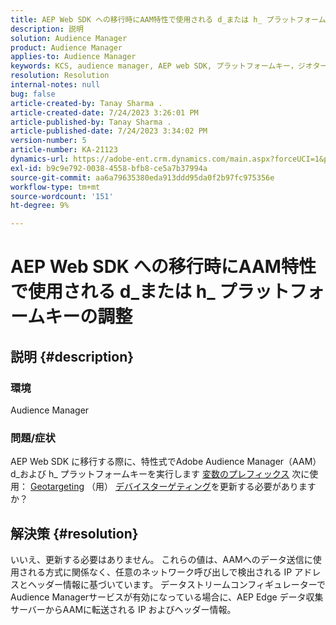 ```yaml
---
title: AEP Web SDK への移行時にAAM特性で使用される d_または h_ プラットフォームキーの調整
description: 説明
solution: Audience Manager
product: Audience Manager
applies-to: Audience Manager
keywords: KCS, audience manager, AEP web SDK, プラットフォームキー，ジオターゲティング，変数プレフィックス，デバイスターゲティング
resolution: Resolution
internal-notes: null
bug: false
article-created-by: Tanay Sharma .
article-created-date: 7/24/2023 3:26:01 PM
article-published-by: Tanay Sharma .
article-published-date: 7/24/2023 3:34:02 PM
version-number: 5
article-number: KA-21123
dynamics-url: https://adobe-ent.crm.dynamics.com/main.aspx?forceUCI=1&pagetype=entityrecord&etn=knowledgearticle&id=1cbd5461-362a-ee11-bdf4-6045bd006239
exl-id: b9c9e792-0038-4558-bfb8-ce5a7b37994a
source-git-commit: aa6a79635380eda913ddd95da0f2b97fc975356e
workflow-type: tm+mt
source-wordcount: '151'
ht-degree: 9%

---
```


# AEP Web SDK への移行時にAAM特性で使用される d_または h_ プラットフォームキーの調整

## 説明 {#description}


### 環境

Audience Manager

### 問題/症状

AEP Web SDK に移行する際に、特性式でAdobe Audience Manager（AAM） d_および h_ プラットフォームキーを実行します [変数のプレフィックス](https://experienceleague.adobe.com/docs/audience-manager/user-guide/features/traits/trait-variable-prefixes.html) 次に使用： [Geotargeting](https://experienceleague.adobe.com/docs/audience-manager/user-guide/features/traits/trait-geotarget-keys.html) （用） [デバイスターゲティング](https://experienceleague.adobe.com/docs/audience-manager/user-guide/features/traits/trait-device-targeting.html)を更新する必要がありますか？


## 解決策 {#resolution}


いいえ、更新する必要はありません。 これらの値は、AAMへのデータ送信に使用される方式に関係なく、任意のネットワーク呼び出しで検出される IP アドレスとヘッダー情報に基づいています。 データストリームコンフィギュレーターでAudience Managerサービスが有効になっている場合に、AEP Edge データ収集サーバーからAAMに転送される IP およびヘッダー情報。
